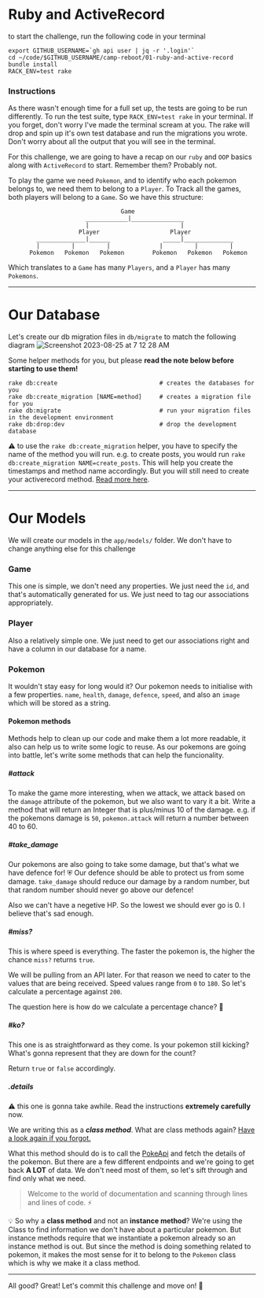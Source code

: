 # Ruby and ActiveRecord

to start the challenge, run the following code in your terminal

```
export GITHUB_USERNAME=`gh api user | jq -r '.login'`
cd ~/code/$GITHUB_USERNAME/camp-reboot/01-ruby-and-active-record
bundle install
RACK_ENV=test rake
```

### Instructions

As there wasn't enough time for a full set up, the tests are going to be run differently. To run the test suite, type `RACK_ENV=test rake` in your terminal. If you forget, don't worry I've made the terminal scream at you. The rake will drop and spin up it's own test database and run the migrations you wrote. Don't worry about all the output that you will see in the terminal.

For this challenge, we are going to have a recap on our `ruby` and `OOP` basics along with `ActiveRecord` to start. Remember them? Probably not.

To play the game we need `Pokemon`, and to identify who each pokemon belongs to, we need them to belong to a `Player`. To Track all the games, both players will belong to a `Game`. So we have this structure:

```
                                Game
                      ____________|_______________
                      |                          |
                    Player                    Player
        ______________|______               _____|______________
        |         |         |              |         |         |
      Pokemon   Pokemon   Pokemon        Pokemon   Pokemon   Pokemon
```

Which translates to a `Game` has many `Players`, and a `Player` has many `Pokemons`.

---

# Our Database

Let's create our db migration files in `db/migrate` to match the following diagram
![Screenshot 2023-08-25 at 7 12 28 AM](https://github.com/AshIgnYeo/camp-reboot/assets/65697575/bd30985f-e126-4b44-a379-ada987a868e2)

Some helper methods for you, but please **read the note below before starting to use them!**

```
rake db:create                             # creates the databases for you
rake db:create_migration [NAME=method]     # creates a migration file for you
rake db:migrate                            # run your migration files in the development environment
rake db:drop:dev                           # drop the development database
```

⚠️ to use the `rake db:create_migration` helper, you have to specify the name of the method you will run. e.g. to create posts, you would run `rake db:create_migration NAME=create_posts`. This will help you create the timestamps and method name accordingly. But you will still need to create your activerecord method. [Read more here](https://guides.rubyonrails.org/active_record_migrations.html).

---

# Our Models

We will create our models in the `app/models/` folder. We don't have to change anything else for this challenge

### Game

This one is simple, we don't need any properties. We just need the `id`, and that's automatically generated for us. We just need to tag our associations appropriately.

### Player

Also a relatively simple one. We just need to get our associations right and have a column in our database for a name.

### Pokemon

It wouldn't stay easy for long would it? Our pokemon needs to initialise with a few properties. `name`, `health`, `damage`, `defence`, `speed`, and also an `image` which will be stored as a string.

#### Pokemon methods

Methods help to clean up our code and make them a lot more readable, it also can help us to write some logic to reuse. As our pokemons are going into battle, let's write some methods that can help the funcionality.

##### #attack

To make the game more interesting, when we attack, we attack based on the `damage` attribute of the pokemon, but we also want to vary it a bit. Write a method that will return an Integer that is plus/minus 10 of the damage.
e.g. if the pokemons damage is `50`, `pokemon.attack` will return a number between 40 to 60.

##### #take_damage

Our pokemons are also going to take some damage, but that's what we have defence for! ⛨ Our defence should be able to protect us from some damage. `take_damage` should reduce our damage by a random number, but that random number should never go above our defence!

Also we can't have a negetive HP. So the lowest we should ever go is 0. I believe that's sad enough.

##### #miss?

This is where speed is everything. The faster the pokemon is, the higher the chance `miss?` returns `true`.

We will be pulling from an API later. For that reason we need to cater to the values that are being received. Speed values range from `0` to `180`. So let's calculate a percentage against `200`.

The question here is how do we calculate a percentage chance? 🤔

##### #ko?

This one is as straightforward as they come. Is your pokemon still kicking? What's gonna represent that they are down for the count?

Return `true` or `false` accordingly.

##### .details

⚠️ this one is gonna take awhile. Read the instructions **extremely carefully** now.

We are writing this as a **_class method_**. What are class methods again? [Have a look again if you forgot.](https://kitt.lewagon.com/camps/1375/lectures/02-OOP%2F02-OO-Advanced#source)

What this method should do is to call the [PokeApi](https://pokeapi.co/) and fetch the details of the pokemon. But there are a few different endpoints and we're going to get back **A LOT** of data. We don't need most of them, so let's sift through and find only what we need.

> Welcome to the world of documentation and scanning through lines and lines of code. ⚡️

💡 So why a **class method** and not an **instance method**? We're using the Class to find information we don't have about a particular pokemon. But instance methods require that we instantiate a pokemon already so an instance method is out. But since the method is doing something related to pokemon, it makes the most sense for it to belong to the `Pokemon` class which is why we make it a class method.

---

All good? Great! Let's commit this challenge and move on! 🚀
